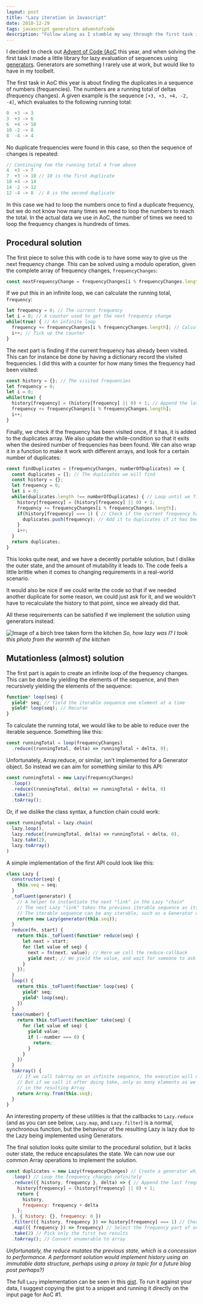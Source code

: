 ```yaml
---
layout: post
title: "Lazy iteration in Javascript"
date: 2018-12-29
tags: javascript generators adventofcode
description: "Follow along as I stumble my way through the first task in Advent of Code, landing in generator heaven."
---
```


I decided to check out [Advent of Code (AoC](https://adventofcode.com/) this year, and when solving the first task I made a little library for lazy evaluation of sequences using [generators](/2018-12-13/aoc-generators/). Generators are something I rarely use at work, but would like to have in my toolbelt.

The first task in AoC this year is about finding the duplicates in a sequence of numbers (frequencies). The numbers are a running total of deltas (frequency changes). A given example is the sequence `[+3, +3, +4, -2, -4]`, which evaluates to the following running total:

```js
0  +3 -> 3
3  +3 -> 6
6  +4 -> 10
10 -2 -> 8
8  -4 -> 4
```

No duplicate frequencies were found in this case, so then the sequence of changes is repeated:

```js
// Continuing fom the running total 4 from above
4  +3 -> 7
7  +3 -> 10 // 10 is the first duplicate
10 +4 -> 14
14 -2 -> 12
12 -4 -> 8  // 8 is the second duplicate
```

In this case we had to loop the numbers once to find a duplicate frequency, but we do not know how many times we need to loop the numbers to reach the total. In the actual data we use in AoC, the number of times we need to loop the frequency changes is hundreds of times.

Procedural solution
---
The first piece to solve this with code is to have some way to give us the next frequency change. This can be solved using a modulo operation, given the complete array of frequency changes, `frequencyChanges`:

```js
const nextFrequencyChange = frequencyChanges[i % frequencyChanges.length]
```

If we put this in an infinite loop, we can calculate the running total, `frequency`:

```js
let frequency = 0; // The current frequency
let i = 0; // A counter used to get the next frequency change
while(true) { // An infinite loop
  frequency += frequencyChanges[i % frequencyChanges.length]; // Calculate the next frequency
  i++; // Tick up the counter
}
```

The next part is finding if the current frequency has already been visited. This can for instance be done by having a dictionary record the visited frequencies. I did this with a counter for how many times the frequency had been visited:

```js
const history = {}; // The visited frequencies
let frequency = 0;
let i = 0;
while(true) {
  history[frequency] = (history[frequency] || 0) + 1; // Append the last frquency to the history
  frequency += frequencyChanges[i % frequencyChanges.length];
  i++;
}
```

Finally, we check if the frequency has been visited once, if it has, it is added to the duplicates array. We also update the while-condition so that it exits when the desired number of frequencies has been found. We can also wrap it in a function to make it work with different arrays, and look for a certain number of duplicates:

```js
const findDuplicates = (frequencyChanges, numberOfDuplicates) => {
  const duplicates = []; // The duplicates we will find
  const history = {};
  let frequency = 0;
  let i = 0;
  while(duplicates.length !== numberOfDuplicates) { // Loop until we find the desired number of duplicates
    history[frequency] = (history[frequency] || 0) + 1;
    frequency += frequencyChanges[i % frequencyChanges.length];
    if(history[frequency] === 1) { // Check if the current frequency has been visited once previously
      duplicates.push(frequency); // Add it to duplicates if it has been visited
    }
    i++;
  }
  return duplicates;
}
```

This looks quite neat, and we have a decently portable solution, but I dislike the outer state, and the amount of mutability it leads to. The code feels a little brittle when it comes to changing requirements in a real-world scenario.

It would also be nice if we could write the code so that if we needed another duplicate for some reason, we could just ask for it, and we wouldn't have to recalculate the history to that point, since we already did that.

All these requirements can be satisfied if we implement the solution using generators instead.

![Image of a birch tree taken form the kitchen](/legacy/assets/images/aoc.jpg "Lazy birch")
*So, how lazy was I? I took this photo from the warmth of the kitchen*

Mutationless (almost) solution
---
The first part is again to create an infinite loop of the frequency changes. This can be done by yielding the elements of the sequence, and then recursively yielding the elements of the sequence:

```js
function* loop(seq) {
  yield* seq; // Yield the iterable sequence one element at a time
  yield* loop(seq); // Recurse
}
```

To calculate the running total, we would like to be able to reduce over the iterable sequence. Something like this:

```js
const runningTotal = loop(frequencyChanges)
  .reduce((runningTotal, delta) => runningTotal + delta, 0);
```

Unfortunately, Array.reduce, or similar, isn't implemented for a Generator object. So instead we can aim for something similar to this API:

```js
const runningTotal = new Lazy(frequencyChanges)
  .loop()
  .reduce((runningTotal, delta) => runningTotal + delta, 0)
  .take(2)
  .toArray();
```

Or, if we dislike the class syntax, a function chain could work:

```js
const runningTotal = lazy.chain(
  lazy.loop(),
  lazy.reduce((runningTotal, delta) => runningTotal + delta, 0),
  lazy.take(2),
  lazy.toArray()
)
```

A simple implementation of the first API could look like this:

```js
class Lazy {
  constructor(seq) {
    this.seq = seq;
  }
  _toFluent(generator) {
    // A helper to instantiate the next "link" in the Lazy "chain"
    // The next Lazy "link" takes the previous iterable sequence as its argument
    // The iterable sequence can be any iterable, such as a Generator or an Array
    return new Lazy(generator(this.seq));
  }
  reduce(fn, start) {
    return this._toFluent(function* reduce(seq) {
      let next = start;
      for (let value of seq) {
        next = fn(next, value); // Here we call the reduce-callback
        yield next; // We yield the value, and wait for someone to ask us for the next one
      }
    });
  }
  loop() {
    return this._toFluent(function* loop(seq) {
      yield* seq;
      yield* loop(seq);
    })
  }
  take(number) {
    return this.toFluent(function* take(seq) {
      for (let value of seq) {
        yield value;
        if (--number === 0) {
          return;
        }
      }
    })
  }
  toArray() {
    // If we call toArray on an infinite sequence, the execution will not complete
    // But if we call it after doing take, only as many elements as we take will be included
    // in the resulting Array
    return Array.from(this.seq);
  }
}
```

An interesting property of these utilities is that the callbacks to `Lazy.reduce` (and as you can see below, `Lazy.map`, and `Lazy.filter`) is a normal, synchronous function, but the behaviour of the resulting Lazy is lazy due to the Lazy being implemented using Generators.

The final solution looks quite similar to the procedural solution, but it lacks outer state, the reduce encapsulates the state. We can now use our common Array operations to implement the solution.

```js
const duplicates = new Lazy(frequencyChanges) // Create a generator which can yield our frequency changes
  .loop() // Loop the frequency changes infinitely
  .reduce(({ history, frequency }, delta) => { // Append the last frequency to the history, and calculate the next frequency
    history[frequency] = (history[frequency] || 0) + 1;
    return {
      history,
      frequency: frequency + delta
    };
  }, { history: {}, frequency: 0 })
  .filter(({ history, frequency }) => history[frequency] === 1) // Check if the current frequency has been visited once previously
  .map(({ frequency }) => frequency) // Select the frequency part of our reduced object
  .take(2) // Pick only the first two results
  .toArray(); // Convert enumerable to array
```
*Unfortunately, the reduce mutates the previous state, which is a concession to performance. A performant solution would implement history using an immutable data structure, perhaps using a proxy (a topic for a future blog post perhaps?)*

The full `Lazy` implementation can be seen in this [gist](https://gist.github.com/Korla/ec117e0d41b7d383c78173afb5ceab8c). To run it against your data, I suggest copying the gist to a snippet and running it directly on the input page for AoC #1.
